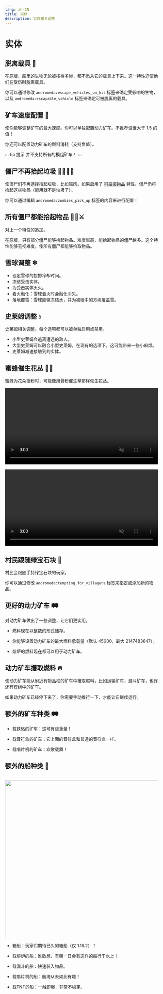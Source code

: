 ```yaml
---
lang: zh-CN
title: 实体
description: 实体相关调整
---
```


# 实体

## 脱离载具 🗿<Badge type="tip" text="^1.7.0" />

在原版，船里的生物无论被揍得多惨，都不愿从它的载具上下来。这一特性迫使他们在受伤时脱离载具。

你可以通过修改 `andromeda:escape_vehicles_on_hit` 标签来确定受影响的生物，以及 `andromeda:escapable_vehicle` 标签来确定可被脱离的载具。

## 矿车速度配置 💨<Badge type="tip" text="^1.5.0" />

使你能够调整矿车的最大速度。你可以单独配置动力矿车。不推荐设置大于 1.5 的值！

你还可以配置动力矿车的燃料消耗（支持负值）。

::: tip 提示
并不支持所有的模组矿车！
:::

## 僵尸不再拾起垃圾 🧟‍♀️❌🚮<Badge type="tip" text="^1.0.0" />

使僵尸们不再选择拾起垃圾，比如腐肉。如果启用了 [可投掷物品](/mechanics/#throwable-items-🥏-0-5-0) 特性，僵尸仍将捡起这些物品（能用就不是垃圾了）。

你可以通过编辑 `andromeda:zombies_pick_up` 标签的内容来进行配置！

## 所有僵尸都能拾起物品 🧟‍♂️⚔<Badge type="tip" text="^1.0.0" />

对上一个特性的追加。

在原版，只有部分僵尸能够拾起物品。难度越高，能拾起物品的僵尸越多。这个特性能够无视难度，使所有僵尸都能够拾取物品。

## 雪球调整 ❄<Badge type="tip" text="^0.8.0" />

* 设定雪球的投掷冷却时间。
* 冻结受击实体。
* 为受击实体灭火。
* 着火融化：雪球着火时会融化消失。
* 落地覆雪：雪球能够冻结水，并为被砸中的方块覆盖雪。

## 史莱姆调整 💧<Badge type="tip" text="^0.8.0" />

史莱姆相关调整。每个选项都可以被单独启用或禁用。

* 小型史莱姆会逃离遭遇的敌人。
* 大型史莱姆可以融合小型史莱姆。在现有的选项下，这可能带来一些小麻烦。
* 史莱姆减速接触到的实体。

## 蜜蜂催生花丛 🌺🐝<Badge type="tip" text="^0.3.3" />

蜜蜂为花朵授粉时，可能像用骨粉催生草那样催生花丛。

<video style="display: block; margin-left: auto; margin-right: auto; max-width: 100%;" width="520" muted autoplay loop>
  <source src="/videos/bee_flowers.webm" type="video/mp4">
  你的浏览器不支持视频标签。
</video>
<br/>
<video style="display: block; margin-left: auto; margin-right: auto; max-width: 100%;" width="520" muted autoplay loop>
  <source src="/videos/bee_double_flowers.webm" type="video/mp4">
  你的浏览器不支持视频标签。
</video>

## 村民跟随绿宝石块 💎<Badge type="tip" text="^0.2.2" />

村民会跟随手持绿宝石块的玩家。

你可以通过修改 `andromeda:tempting_for_villagers` 标签来指定或添加新的物品。

## 更好的动力矿车 🛤️<Badge type="tip" text="^0.1" />

对动力矿车做出了一些调整，让它们更实用。

- 燃料现在以整数的形式储存。

- 你能够设置动力矿车的最大燃料承载量（默认 45000，最大 2147483647）。

- 熔炉的燃料现在都可以用于动力矿车。

## 动力矿车攫取燃料 🔥<Badge type="tip" text="^0.4.9" />

使动力矿车能从附近有物品栏的矿车中攫取燃料，比如运输矿车，漏斗矿车，也许还有模组中的矿车。

如果动力矿车已经停下来了，你需要手动推行一下，才能让它继续运行。

## 额外的矿车种类 🛤️<Badge type="tip" text="^0.1" />

- 载铁砧的矿车：这可有些重量！

- 载音符盒的矿车：它上面的音符盒和普通的音符盒一样。

- 载唱片机的矿车：欢歌载舞！

## 额外的船种类 🛶<Badge type="tip" text="^0.2" />

<br/>
<img style="display: block; margin-left: auto; margin-right: auto;" src="/images/boats.webp" width="520">

* 箱船：玩家们期待已久的箱船（仅 1.18.2）！

* 载熔炉的船：谁敢想，有朝一日会有这样的船行于水上！

* 载漏斗的船：快速装入物品。

* 载唱片机的船：航海从未如此有趣！

* 载TNT的船：一触即爆，非常不稳定。
